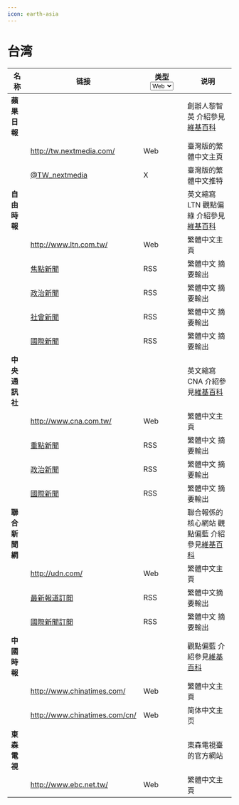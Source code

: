 ```yaml
---
icon: earth-asia
---
```


# 台湾

<table><thead><tr><th>名称</th><th>链接</th><th width="83">类型<select><option value="KYhBQxWC2fZF" label="Web" color="blue"></option><option value="tAkSEyQkRV2N" label="RSS" color="blue"></option><option value="fbAQ9KeMyL63" label="X" color="blue"></option><option value="uVzu9DZtDD4f" label="WAP" color="blue"></option></select></th><th>说明</th></tr></thead><tbody><tr><td><strong>蘋果日報</strong></td><td> </td><td></td><td>創辦人黎智英 介紹參見<a href="https://zh.wikipedia.org/wiki/%E8%98%8B%E6%9E%9C%E6%97%A5%E5%A0%B1_(%E5%8F%B0%E7%81%A3)">維基百科</a></td></tr><tr><td> </td><td><a href="http://tw.nextmedia.com/">http://tw.nextmedia.com/</a></td><td><span data-option="KYhBQxWC2fZF">Web</span></td><td>臺灣版的繁體中文主頁</td></tr><tr><td> </td><td><a href="https://twitter.com/TW_nextmedia">@TW_nextmedia</a></td><td><span data-option="fbAQ9KeMyL63">X</span></td><td>臺灣版的繁體中文推特</td></tr><tr><td><strong>自由時報</strong></td><td> </td><td></td><td>英文縮寫LTN 觀點偏綠 介紹參見<a href="https://zh.wikipedia.org/wiki/%E8%87%AA%E7%94%B1%E6%99%82%E5%A0%B1">維基百科</a></td></tr><tr><td> </td><td><a href="http://www.ltn.com.tw/">http://www.ltn.com.tw/</a></td><td><span data-option="KYhBQxWC2fZF">Web</span></td><td>繁體中文主頁</td></tr><tr><td> </td><td><a href="http://news.ltn.com.tw/rss/focus.xml">焦點新聞</a></td><td><span data-option="tAkSEyQkRV2N">RSS</span></td><td>繁體中文 摘要輸出</td></tr><tr><td> </td><td><a href="http://news.ltn.com.tw/rss/politics.xml">政治新聞</a></td><td><span data-option="tAkSEyQkRV2N">RSS</span></td><td>繁體中文 摘要輸出</td></tr><tr><td> </td><td><a href="http://news.ltn.com.tw/rss/society.xml">社會新聞</a></td><td><span data-option="tAkSEyQkRV2N">RSS</span></td><td>繁體中文 摘要輸出</td></tr><tr><td> </td><td><a href="http://news.ltn.com.tw/rss/world.xml">國際新聞</a></td><td><span data-option="tAkSEyQkRV2N">RSS</span></td><td>繁體中文 摘要輸出</td></tr><tr><td><strong>中央通訊社</strong></td><td> </td><td></td><td>英文縮寫CNA 介紹參見<a href="https://zh.wikipedia.org/wiki/%E4%B8%AD%E5%A4%AE%E9%80%9A%E8%A8%8A%E7%A4%BE">維基百科</a></td></tr><tr><td> </td><td><a href="http://www.cna.com.tw/">http://www.cna.com.tw/</a></td><td><span data-option="KYhBQxWC2fZF">Web</span></td><td>繁體中文主頁</td></tr><tr><td> </td><td><a href="http://feeds.feedburner.com/cnaFirstNews">重點新聞</a></td><td><span data-option="tAkSEyQkRV2N">RSS</span></td><td>繁體中文 摘要輸出</td></tr><tr><td> </td><td><a href="http://feeds.feedburner.com/rsscna/politics">政治新聞</a></td><td><span data-option="tAkSEyQkRV2N">RSS</span></td><td>繁體中文 摘要輸出</td></tr><tr><td> </td><td><a href="http://feeds.feedburner.com/rsscna/mainland">國際新聞</a></td><td><span data-option="tAkSEyQkRV2N">RSS</span></td><td>繁體中文 摘要輸出</td></tr><tr><td><strong>聯合新聞網</strong></td><td> </td><td></td><td>聯合報係的核心網站 觀點偏藍 介紹參見<a href="https://zh.wikipedia.org/wiki/%E8%81%AF%E5%90%88%E6%96%B0%E8%81%9E%E7%B6%B2">維基百科</a></td></tr><tr><td> </td><td><a href="http://udn.com/">http://udn.com/</a></td><td><span data-option="KYhBQxWC2fZF">Web</span></td><td>繁體中文主頁</td></tr><tr><td> </td><td><a href="http://udn.com/udnrss/latest.xml">最新報道訂閲</a></td><td><span data-option="tAkSEyQkRV2N">RSS</span></td><td>繁體中文摘要輸出</td></tr><tr><td> </td><td><a href="http://udn.com/udnrss/international.xml">國際新聞訂閲</a></td><td><span data-option="tAkSEyQkRV2N">RSS</span></td><td>繁體中文 摘要輸出</td></tr><tr><td><strong>中國時報</strong></td><td> </td><td></td><td>觀點偏藍 介紹參見<a href="https://zh.wikipedia.org/wiki/%E4%B8%AD%E5%9C%8B%E6%99%82%E5%A0%B1">維基百科</a></td></tr><tr><td> </td><td><a href="http://www.chinatimes.com/">http://www.chinatimes.com/</a></td><td><span data-option="KYhBQxWC2fZF">Web</span></td><td>繁體中文主頁</td></tr><tr><td> </td><td><a href="http://www.chinatimes.com/cn/">http://www.chinatimes.com/cn/</a></td><td><span data-option="KYhBQxWC2fZF">Web</span></td><td>简体中文主页</td></tr><tr><td><strong>東森電視</strong></td><td> </td><td></td><td>東森電視臺的官方網站</td></tr><tr><td> </td><td><a href="http://www.ebc.net.tw/">http://www.ebc.net.tw/</a></td><td><span data-option="KYhBQxWC2fZF">Web</span></td><td>繁體中文主頁</td></tr></tbody></table>
